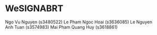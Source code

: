 # WeSIGNABRT
Ngo Vu Nguyen (s3480522)
Le Pham Ngoc Hoai (s3636085)
Le Nguyen Anh Tuan (s3574983)
Mai Pham Quang Huy (s3618861)
